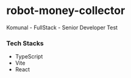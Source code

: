 # robot-money-collector
Komunal - FullStack - Senior Developer Test

### Tech Stacks
- TypeScript
- Vite
- React
